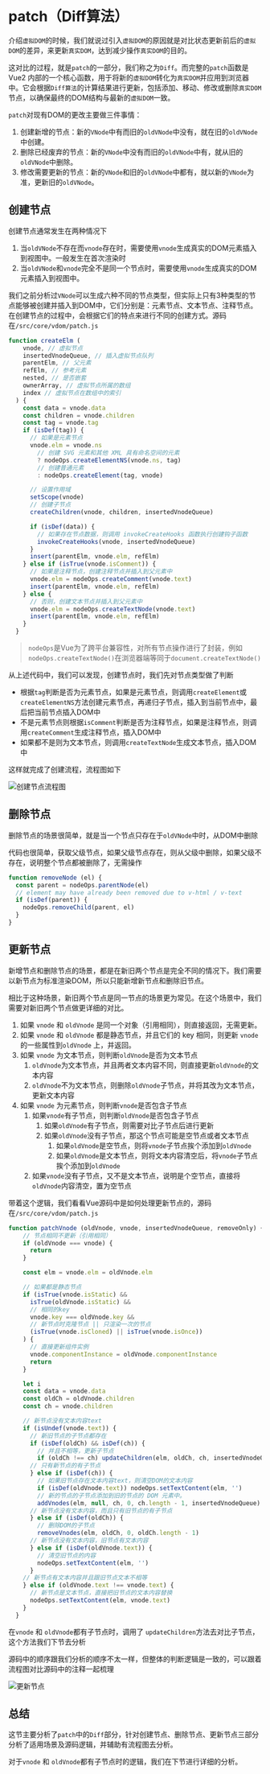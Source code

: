 # patch（Diff算法）

介绍`虚拟DOM`的时候，我们就说过引入`虚拟DOM`的原因就是对比状态更新前后的`虚拟DOM`的差异，来更新`真实DOM`，达到减少操作`真实DOM`的目的。

这对比的过程，就是`patch`的一部分，我们称之为`Diff`。而完整的`patch`函数是 Vue2 内部的一个核心函数，用于将新的`虚拟DOM`转化为`真实DOM`并应用到浏览器中。它会根据`Diff算法`的计算结果进行更新，包括添加、移动、修改或删除`真实DOM`节点，以确保最终的DOM结构与最新的`虚拟DOM`一致。

`patch`对现有DOM的更改主要做三件事情：

1. 创建新增的节点：新的`VNode`中有而旧的`oldVNode`中没有，就在旧的`oldVNode`中创建。
2. 删除已经废弃的节点：新的`VNode`中没有而旧的`oldVNode`中有，就从旧的`oldVNode`中删除。
3. 修改需要更新的节点：新的`VNode`和旧的`oldVNode`中都有，就以新的`VNode`为准，更新旧的`oldVNode`。

## 创建节点

创建节点通常发生在两种情况下

1. 当`oldVNode`不存在而`vnode`存在时，需要使用`vnode`生成真实的DOM元素插入到视图中。一般发生在首次渲染时
2. 当`oldVNode`和`vnode`完全不是同一个节点时，需要使用`vnode`生成真实的DOM元素插入到视图中。

我们之前分析过`VNode`可以生成六种不同的节点类型，但实际上只有3种类型的节点能够被创建并插入到DOM中，它们分别是：元素节点、文本节点、注释节点。在创建节点的过程中，会根据它们的特点来进行不同的创建方式。源码在`/src/core/vdom/patch.js`

```js
function createElm (
    vnode, // 虚拟节点
    insertedVnodeQueue, // 插入虚拟节点队列
    parentElm, // 父元素
    refElm, // 参考元素
    nested, // 是否嵌套
    ownerArray, // 虚拟节点所属的数组
    index // 虚拟节点在数组中的索引
  ) {
    const data = vnode.data
    const children = vnode.children
    const tag = vnode.tag
    if (isDef(tag)) {
      // 如果是元素节点
      vnode.elm = vnode.ns
        // 创建 SVG 元素和其他 XML 具有命名空间的元素
        ? nodeOps.createElementNS(vnode.ns, tag) 
        // 创建普通元素
        : nodeOps.createElement(tag, vnode) 

      // 设置作用域
      setScope(vnode)
      // 创建子节点
      createChildren(vnode, children, insertedVnodeQueue)

      if (isDef(data)) {
        // 如果存在节点数据，则调用 invokeCreateHooks 函数执行创建钩子函数
        invokeCreateHooks(vnode, insertedVnodeQueue)
      }
      insert(parentElm, vnode.elm, refElm)
    } else if (isTrue(vnode.isComment)) {
      // 如果是注释节点，创建注释节点并插入到父元素中
      vnode.elm = nodeOps.createComment(vnode.text)
      insert(parentElm, vnode.elm, refElm)
    } else {
      // 否则，创建文本节点并插入到父元素中
      vnode.elm = nodeOps.createTextNode(vnode.text)
      insert(parentElm, vnode.elm, refElm)
    }
  }
```
> `nodeOps`是Vue为了跨平台兼容性，对所有节点操作进行了封装，例如`nodeOps.createTextNode()`在浏览器端等同于`document.createTextNode()`

从上述代码中，我们可以发现，创建节点时，我们先对节点类型做了判断

- 根据`tag`判断是否为元素节点，如果是元素节点，则调用`createElement`或`createElementNS`方法创建元素节点，再递归子节点，插入到当前节点中，最后把当前节点插入DOM中
- 不是元素节点则根据`isComment`判断是否为注释节点，如果是注释节点，则调用`createComment`生成注释节点，插入DOM中
- 如果都不是则为文本节点，则调用`createTextNode`生成文本节点，插入DOM中

这样就完成了创建流程，流程图如下

![创建节点流程图](@assets/vue2/createElm.png)

## 删除节点

删除节点的场景很简单，就是当一个节点只存在于`oldVNode`中时，从DOM中删除

代码也很简单，获取父级节点，如果父级节点存在，则从父级中删除，如果父级不存在，说明整个节点都被删除了，无需操作

```js
function removeNode (el) {
  const parent = nodeOps.parentNode(el)
  // element may have already been removed due to v-html / v-text
  if (isDef(parent)) {
    nodeOps.removeChild(parent, el)
  }
}
```

## 更新节点

新增节点和删除节点的场景，都是在新旧两个节点是完全不同的情况下。我们需要以新节点为标准渲染DOM，所以只能新增新节点和删除旧节点。

相比于这种场景，新旧两个节点是同一节点的场景更为常见。在这个场景中，我们需要对新旧两个节点做更详细的对比。

1. 如果 `vnode` 和 `oldVnode` 是同一个对象（引用相同），则直接返回，无需更新。
2. 如果 `vnode` 和 `oldVnode` 都是静态节点，并且它们的 key 相同，则更新 `vnode` 的一些属性到`oldVnode` 上，并返回。
3. 如果 `vnode` 为文本节点，则判断`oldVnode`是否为文本节点
   1. `oldVnode`为文本节点，并且两者文本内容不同，则直接更新`oldVnode`的文本内容
   2. `oldVnode`不为文本节点，则删除`oldVnode`子节点，并将其改为文本节点，更新文本内容
4. 如果 `vnode` 为元素节点，则判断`vnode`是否包含子节点
   1. 如果`vnode`有子节点，则判断`oldVnode`是否包含子节点
      1. 如果`oldVnode`有子节点，则需要对比子节点后进行更新
      2. 如果`oldVnode`没有子节点，那这个节点可能是空节点或者文本节点
         1. 如果`oldVnode`是空节点，则将`vnode`子节点挨个添加到`oldVnode`
         2. 如果`oldVnode`是文本节点，则将文本内容清空后，将`vnode`子节点挨个添加到`oldVnode`
   2. 如果`vnode`没有子节点，又不是文本节点，说明是个空节点，直接将`oldVnode`内容清空，置为空节点

带着这个逻辑，我们看看Vue源码中是如何处理更新节点的，源码在`/src/core/vdom/patch.js`

```js
function patchVnode (oldVnode, vnode, insertedVnodeQueue, removeOnly) {
    // 节点相同不更新（引用相同）
    if (oldVnode === vnode) {
      return
    }

    const elm = vnode.elm = oldVnode.elm

    // 如果都是静态节点
    if (isTrue(vnode.isStatic) &&
      isTrue(oldVnode.isStatic) &&
      // 相同的key
      vnode.key === oldVnode.key &&
      // 新节点时克隆节点 || 只渲染一次的节点
      (isTrue(vnode.isCloned) || isTrue(vnode.isOnce))
    ) {
      // 直接更新组件实例
      vnode.componentInstance = oldVnode.componentInstance
      return
    }

    let i
    const data = vnode.data
    const oldCh = oldVnode.children
    const ch = vnode.children

    // 新节点没有文本内容text
    if (isUndef(vnode.text)) {
      // 新旧节点的子节点都存在
      if (isDef(oldCh) && isDef(ch)) {
        // 并且不相等，更新子节点
        if (oldCh !== ch) updateChildren(elm, oldCh, ch, insertedVnodeQueue, removeOnly)
      // 只有新节点的有子节点
      } else if (isDef(ch)) {
        // 如果旧节点存在文本内容text，则清空DOM的文本内容
        if (isDef(oldVnode.text)) nodeOps.setTextContent(elm, '')
        // 新的节点的子节点添加到旧的节点的 DOM 元素中。
        addVnodes(elm, null, ch, 0, ch.length - 1, insertedVnodeQueue)
      // 新节点没有文本内容，而且只有旧节点的有子节点
      } else if (isDef(oldCh)) {
        // 删除DOM的子节点
        removeVnodes(elm, oldCh, 0, oldCh.length - 1)
      // 新节点没有文本内容，旧节点有文本内容
      } else if (isDef(oldVnode.text)) {
        // 清空旧节点的内容
        nodeOps.setTextContent(elm, '')
      }
    // 新节点有文本内容并且跟旧节点文本不相等
    } else if (oldVnode.text !== vnode.text) {
      // 新节点是文本节点，直接把旧节点的文本内容替换
      nodeOps.setTextContent(elm, vnode.text)
    }
  }
```

在`vnode` 和 `oldVnode`都有子节点时，调用了 `updateChildren`方法去对比子节点，这个方法我们下节去分析

源码中的顺序跟我们分析的顺序不太一样，但整体的判断逻辑是一致的，可以跟着流程图对比源码中的注释一起梳理

![更新节点](@assets/vue2/patchVnode.png)

## 总结

这节主要分析了`patch`中的`Diff`部分，针对创建节点、删除节点、更新节点三部分分析了适用场景及源码逻辑，并辅助有流程图去分析。

对于`vnode` 和 `oldVnode`都有子节点时的逻辑，我们在下节进行详细的分析。
